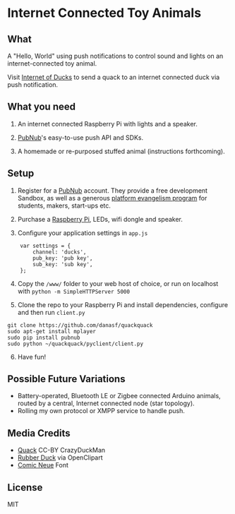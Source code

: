 Internet Connected Toy Animals
=================

What
----

A "Hello, World"  using push notifications to control sound and lights on an internet-connected toy animal. 

Visit [Internet of Ducks](https://danasf.github.io/quackquack/www/index.html) to send a quack to an internet connected duck via push notification.

What you need 
----

1. An internet connected Raspberry Pi with lights and a speaker.

2. [PubNub](https://pubnub.com)'s easy-to-use push API and SDKs.

3. A homemade or re-purposed stuffed animal (instructions forthcoming).


Setup
----

1. Register for a [PubNub](https://pubnub.com) account. They provide a free development Sandbox, as well as a generous [platform evangelism program](http://www.pubnub.com/free-evangelism-program/) for students, makers, start-ups etc. 

2. Purchase a [Raspberry Pi](https://www.adafruit.com/search?q=raspberry+pi), LEDs, wifi dongle and speaker.

3. Configure your application settings in `app.js`

```
	var settings = { 
		channel: 'ducks',
		pub_key: 'pub key', 
		sub_key: 'sub key',
	};
```

4. Copy the `/www/` folder to your web host of choice, or run on localhost with `python -m SimpleHTTPServer 5000`

5. Clone the repo to your Raspberry Pi and install dependencies, configure and then run `client.py`

```
git clone https://github.com/danasf/quackquack
sudo apt-get install mplayer
sudo pip install pubnub
sudo python ~/quackquack/pyclient/client.py
```

6. Have fun!


Possible Future Variations
----

* Battery-operated, Bluetooth LE or Zigbee connected Arduino animals, routed by a central, Internet connected node (star topology). 
* Rolling my own protocol or XMPP service to handle push.

Media Credits
----
* [Quack](https://www.freesound.org/people/crazyduckman/sounds/185546/) CC-BY CrazyDuckMan
* [Rubber Duck](https://openclipart.org/detail/8881/rubber-duck-by-gerald_g-8881) via OpenClipart
* [Comic Neue](http://comicneue.com/) Font

License
----
MIT